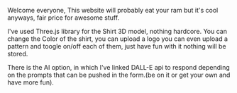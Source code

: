 Welcome everyone,
This website will probably eat your ram but it's cool anyways, fair price for awesome stuff.

I've used Three.js library for the Shirt 3D model, nothing hardcore.
You can change the Color of the shirt, you can upload a logo you can even upload a pattern and toogle on/off each of them, just have fun with it nothing will be stored.

There is the AI option, in which I've linked DALL-E api to respond depending on the prompts that can be pushed in the form.(be on it or get your own and have more fun).
